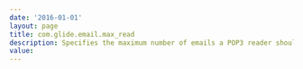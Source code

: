 ```yaml
---
date: '2016-01-01'
layout: page
title: com.glide.email.max_read
description: Specifies the maximum number of emails a POP3 reader should process concurrently. 
value:  
---
```

